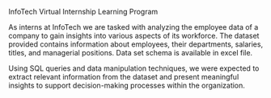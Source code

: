 InfoTech Virtual Internship Learning Program

As interns at InfoTech we are tasked with analyzing the employee data of a company to gain insights into various aspects of its 
workforce. The dataset provided contains information about employees, their departments, salaries, 
titles, and managerial positions. Data set schema is available in excel file.

Using SQL queries and data manipulation techniques, we were expected to extract relevant information 
from the dataset and present meaningful insights to support decision-making processes within the 
organization.
